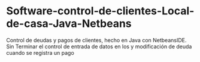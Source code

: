 # Software-control-de-clientes-Local-de-casa-Java-Netbeans
Control de deudas y pagos de clientes, hecho en Java con NetbeansIDE. Sin Terminar el control de entrada de datos en los y modificación de deuda cuando se registra un pago
